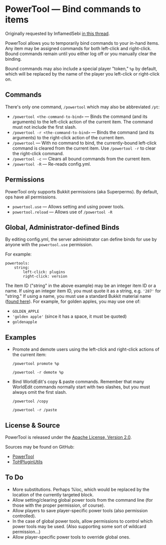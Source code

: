# PowerTool &mdash; Bind commands to items #

Originally requested by InflamedSebi [in this thread](http://forums.bukkit.org/threads/powertool-single.39309/).

PowerTool allows you to temporarily bind commands to your in-hand items. Any
item may be assigned commands for both left-click and right-click. Bound
commands remain until you either log off or you manually clear the binding.

Bound commands may also include a special player "token," `%p` by default, which
will be replaced by the name of the player you left-click or right-click on.

## Commands ##

There's only one command, `/powertool` which may also be abbreviated `/pt`:

*   `/powertool <the-command-to-bind>` &mdash; Binds the command (and its
    arguments) to the left-click action of the current item. The command must
    not include the first slash.
*   `/powertool -r <the-command-to-bind>` &mdash; Binds the command (and its
    arguments) to the right-click action of the current item.
*   `/powertool` &mdash; With no command to bind, the currently-bound left-click
	command is cleared from the current item. Use `/powertool -r` to clear the
	right-click command.
*   `/powertool -c` &mdash; Clears all bound commands from the current item.
*   `/powertool -R` &mdash; Re-reads config.yml.

## Permissions ##

PowerTool only supports Bukkit permissions (aka Superperms). By default, ops
have all permissions.

*   `powertool.use` &mdash; Allows setting and using power tools.
*   `powertool.reload` &mdash; Allows use of `/powertool -R`

## Global, Administrator-defined Binds ##

By editing config.yml, the server administrator can define binds for use by
anyone with the `powertool.use` permission.

For example:

    powertools:
	    string:
		    left-click: plugins
			right-click: version

The item ID ("string" in the above example) may be an integer item ID or a
name. If using an integer item ID, you must quote it as a string, e.g. `'287'`
for "string." If using a name, you must use a standard Bukkit material name
([found here](https://github.com/Bukkit/Bukkit/blob/master/src/main/java/org/bukkit/Material.java)). For
example, for golden apples, you may use one of:

*   `GOLDEN_APPLE`
*   `'golden apple'` (since it has a space, it must be quoted)
*   `goldenapple`

## Examples ##

*   Promote and demote users using the left-click and right-click actions of the
    current item:

    `/powertool promote %p`

    `/powertool -r demote %p`

*   Bind WorldEdit's copy & paste commands. Remember that many WorldEdit
	commands normally start with two slashes, but you must always omit the first
	slash.

    `/powertool /copy`
	
	`/powertool -r /paste`

## License & Source ##

PowerTool is released under the
[Apache License, Version 2.0](http://www.apache.org/licenses/LICENSE-2.0).

Sources may be found on GitHub:

*   [PowerTool](https://github.com/ZerothAngel/PowerTool)
*   [ToHPluginUtils](https://github.com/ZerothAngel/ToHPluginUtils)

## To Do ##

*  More substitutions. Perhaps %loc, which would be replaced by the location of
    the currently targeted block.
*   Allow setting/clearing global power tools from the command line (for those
    with the proper permission, of course).
*   Allow players to save player-specific power tools (also permission
    controlled).
*   In the case of global power tools, allow permissions to control which power
    tools may be used. (Also supporting some sort of wildcard permission...)
*   Allow player-specific power tools to override global ones.
